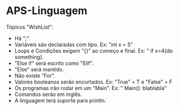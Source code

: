 # APS-Linguagem
Tópicos "WishList":
  - Há ";".
  - Variáveis são declaradas com tipo. Ex: "int x = 5"
  - Loops e Condições exigem "{}" ao começo e final. Ex: " if x>4{do something}.
  - "Else if" será escrito como "Elif".
  - "Else" será mantido.
  - Não existe "For".
  - Valores booleanos serão encurtados. Ex: "True" = T e "False" = F
  - Os programas irão rodar em um "Main". Ex: " Main(): blablabla"
  - Comandos serão em inglês.
  - A linguagem terá suporte para println.

